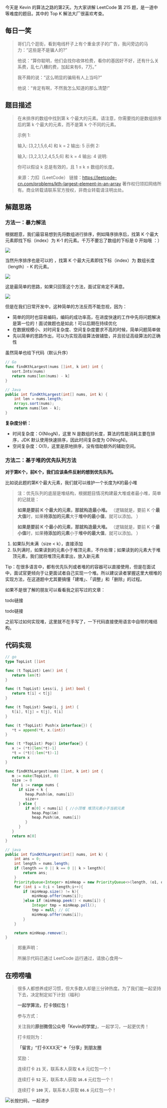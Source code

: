 今天是 Kevin 的算法之路的第2天。为大家讲解 LeetCode 第 215 题，是一道中等难度的题目。其中的 Top K 解法大厂很喜欢考查。



## 每日一笑

> 哥们几个逛街，看到电线杆子上有个重金求子的广告，我问旁边的马力：“这些是不是骗人的?”
>
> 他说：“算你聪明，他们会找你收体检费，看你的基因好不好，还有什么关系费，乱七八糟的费，加起来有6，7万。”
>
> 我不屑的说：“这么明显的骗局有人上当吗?”
>
> 他说：“肯定有啊，不然我怎么知道的那么清楚!”



## 题目描述

> 在未排序的数组中找到第 k 个最大的元素。请注意，你需要找的是数组排序后的第 k 个最大的元素，而不是第 k 个不同的元素。
>
> 示例 1:
>
> 输入: [3,2,1,5,6,4] 和 k = 2
> 输出: 5
> 示例 2:
>
> 输入: [3,2,3,1,2,4,5,5,6] 和 k = 4
> 输出: 4
> 说明:
>
> 你可以假设 k 总是有效的，且 1 ≤ k ≤ 数组的长度。
>
> 来源：力扣（LeetCode）
> 链接：https://leetcode-cn.com/problems/kth-largest-element-in-an-array
> 著作权归领扣网络所有。商业转载请联系官方授权，非商业转载请注明出处。



## 解题思路

### 方法一：暴力解法

根据题意，我们最容易想到先将数组进行排序，例如降序排序后，找第 K 个最大元素即找下标（index）为 K-1 的元素。千万不要忘了数组的下标是 0 开始哦 ：）



![](http://goleetcode.ifree258.top/021501.png)



当然升序排序也是可以的 ，找第 K 个最大元素即找下标（index）为 数组长度（length）- K 的元素。



![](http://goleetcode.ifree258.top/021502.png)



这是最简单的思路，如果只回答这个方法，面试官肯定不满意。



![](http://goleetcode.ifree258.top/f001.png)



但是在我们日常开发中，这种简单的方法反而不能忽视，因为：

- 简单的同时也容易编码，编码的成功率高，在进度快速的工作中先将问题解决是第一位的！面试做题也是如此！可以后期在持续优化
- 在数据规模小、对时间复杂度、空间复杂度要求不高的时候，简单问题简单做
- 先以简单的思路作出，可以为实现高级算法做铺垫，并且验证高级算法的正确性



虽然简单也给下代码（默认升序）

```go
// Go
func findKthLargest(nums []int, k int) int {
   sort.Ints(nums)
   return nums[len(nums) - k]
}
```



```java
// Java
public int findKthLargest(int[] nums, int k) {
    int len = nums.length;
    Arrays.sort(nums);
    return nums[len - k];
}
```

**复杂度分析：**

- 时间复杂度：O(NlogN)，这里 N 是数组的长度，算法的性能消耗主要在排序，JDK 默认使用快速排序，因此时间复杂度为 O(NlogN)。
- 空间复杂度：O(1)，这里是原地排序，没有借助额外的辅助空间。



### 方法二：基于堆的优先队列方法

**对于第K个，前K个，我们应该条件反射的想到优先队列。** 

比如说此题的第K个最大元素，我们就可以维护一个长度为K的最小堆

> 注：优先队列的底层是堆结构，根据题目情况构建最大堆或者最小堆，简单的记就是：
>
> **如果是要前 K 个最大的元素，那就构造最小堆。**
> （逻辑就是，要前 K 个**最大值**时，如果**待添加的元素**大于**堆中的最小值**，就可以添加。 ）
>
> **如果是要前 K 个最小的元素，那就构造最大堆。**
> （逻辑就是，要前 K 个**最小值**时，如果**待添加的元素**小于**堆中的最大值**，就可以添加。 ）

1. 如果队列未满（size < k），直接添加
2. 队列满时，如果读到的元素小于堆顶元素，不作处理；如果读到的元素大于堆顶元素，我们就将堆顶元素拿出，放入新元素

Tip：在很多语言中，都有优先队列或者堆的的容器可以直接使用，但是在面试中，面试官更倾向于让更面试者自己实现一个堆。所以建议读者掌握这里大根堆的实现方法，在这道题中尤其要搞懂「建堆」、「调整」和「删除」的过程。

如果不是很了解的朋友可以看看我之前写过的文章：

todo链接

todo链接

之前写过如何实现堆，这里就不在手写了，一下代码直接使用语言中自带的堆结构。



## 代码实现

```go
// go
type TopList []int

func (t TopList) Len() int {
   return len(t)
}

func (t TopList) Less(i, j int) bool {
   return t[i] < t[j]
}

func (t TopList) Swap(i, j int) {
   t[i], t[j] = t[j], t[i]
}

func (t *TopList) Push(x interface{}) {
   *t = append(*t, x.(int))
}

func (t *TopList) Pop() interface{} {
   x := (*t)[len(*t)-1]
   *t = (*t)[:len(*t)-1]
   return x
}

func findKthLargest(nums []int, k int) int {
   m := make(TopList, 0)
   size := 0
   for i := range nums {
      if size < k {
         heap.Push(&m, nums[i])
         size++
      } else {
         if m[0] < nums[i] { //小顶堆 堆顶元素小于当前元素
            heap.Pop(&m)
            heap.Push(&m, nums[i])
         }
      }
   }
   return m[0]
}
```



```java
// java
public int findKthLargest(int[] nums, int k) {
    int ans = 0;
    int length = nums.length;
    if (length == 0 || k == 0 || k > length){
        return ans;
    }
    PriorityQueue<Integer> minHeap = new PriorityQueue<>(length, (o1, o2) -> o1.compareTo(o2));
    for (int i = 0;i < length;i++){
        if (minHeap.size() != k){
            minHeap.offer(nums[i]);
        }else if (minHeap.peek() < nums[i]) {
            Integer tmp = minHeap.poll();
            tmp = null; // GC
            minHeap.offer(nums[i]);
        }
    }

    return minHeap.remove();
}
```



> 郑重声明：
>
> 所展示代码已通过 LeetCode 运行通过，请放心食用～



## 在唠唠嗑

> 很多人都想养成好习惯，但大多数人却是三分钟热度。为了我们能一起坚持下去，决定制定如下计划（福利）
>
> **一起学算法，打卡领红包！**
>
> 参与方式：
>
> 关注我的**原创微信公众号「Kevin的学堂」**，一起学习，一起更优秀！
>
> 打卡规则为：
>
> **「留言」“打卡XXX天” ➕「分享」到朋友圈**
>
> 奖励：
>
> 连续打卡 **`21`** 天，联系本人获取 **`6.6`** 元红包一个！
>
> 连续打卡 **`52`** 天，联系本人获取 **`16.6`** 元红包一个！
>
> 连续打卡 **`100`** 天，联系本人获取 **`66.6`** 元红包一个！



![长按扫码，一起进步](http://wesub.ifree258.top/wesubQRCode-2.png)